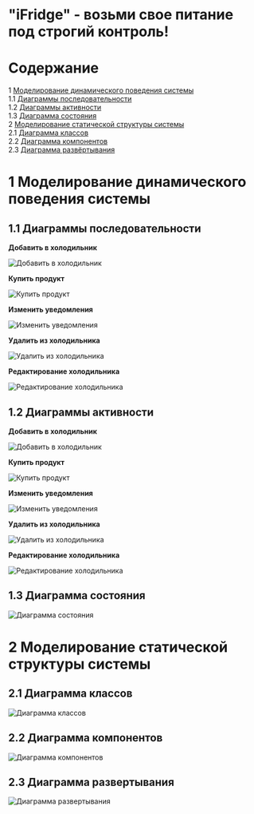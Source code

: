 # "iFridge" - возьми свое питание под строгий контроль!

# Содержание
1 [Моделирование динамического поведения системы](#intro)  
1.1 [Диаграммы последовательности](#sequence)  
1.2 [Диаграммы активности](#activity)  
1.3 [Диаграмма состояния](#state)  
2 [Моделирование статической структуры системы](#model)  
2.1 [Диаграмма классов](#class)  
2.2 [Диаграмма компонентов](#components)  
2.3 [Диаграмма развёртывания](#deployment)  

<a name="intro"/>

# 1 Моделирование динамического поведения системы

<a name="sequence"/>

## 1.1 Диаграммы последовательности

**Добавить в холодильник**

![Добавить в холодильник](/addtofridge.png)  

**Купить продукт**

![Купить продукт](/buyproduct.png)  

**Изменить уведомления**

![Изменить уведомления](/changenotifications.png)  

**Удалить из холодильника**

![Удалить из холодильника](/deletefromfridge.png)  

**Редактирование холодильника**

![Редактирование холодильника](/editinfridge.png)  

<a name="activity"/>

## 1.2 Диаграммы активности

**Добавить в холодильник**

![Добавить в холодильник](/Images/addtofridge.png)

**Купить продукт**

![Купить продукт](/Images/buyproduct.png)

**Изменить уведомления**

![Изменить уведомления](/Images/changenotifications.png)

**Удалить из холодильника**

![Удалить из холодильника](/Images/deletefromfridge.png)

**Редактирование холодильника**

![Редактирование холодильника](/Images/editinfridge.png)

<a name="state"/>

## 1.3 Диаграмма состояния

![Диаграмма состояния](/statediagram.png)

<a name="model"/>

# 2 Моделирование статической структуры системы

<a name="class"/>

## 2.1 Диаграмма классов

![Диаграмма классов](/classesdiagram.png)

<a name="components"/>

## 2.2 Диаграмма компонентов

![Диаграмма компонентов](/componentsdiagram.jpg)

<a name="deployment"/>

## 2.3 Диаграмма развертывания

![Диаграмма развертывания](/deploymentdiagram.png)
